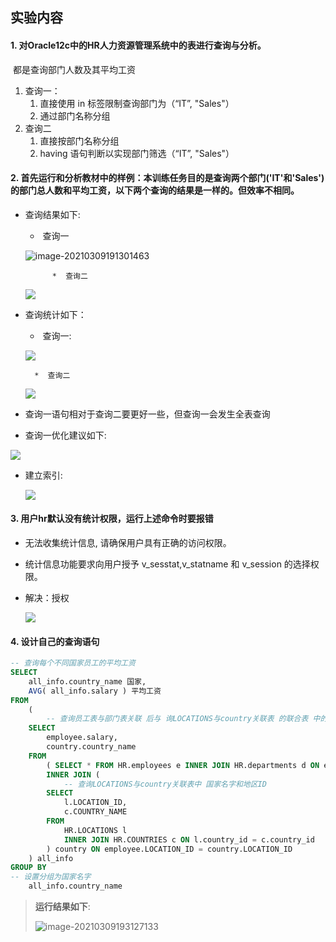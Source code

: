 ## 实验内容

#### 1. 对Oracle12c中的HR人力资源管理系统中的表进行查询与分析。

​		都是查询部门人数及其平均工资

1. 查询一：
   1. 直接使用 in 标签限制查询部门为（“IT”, "Sales"）
   2. 通过部门名称分组
2. 查询二
   1. 直接按部门名称分组
   2. having 语句判断以实现部门筛选（“IT”, "Sales"）

#### 2. 首先运行和分析教材中的样例：本训练任务目的是查询两个部门('IT'和'Sales')的部门总人数和平均工资，以下两个查询的结果是一样的。但效率不相同。

* 查询结果如下:

  * ​	查询一

  ![image-20210309191301463](https://raw.githubusercontent.com/GoToThePast/oracle/master/test1/%E6%9F%A5%E8%AF%A2%E4%B8%80%E7%BB%93%E6%9E%9C.png)

  			* ​	查询二

  ![](https://raw.githubusercontent.com/GoToThePast/oracle/master/test1/%E6%9F%A5%E8%AF%A2%E4%BA%8C%E7%BB%93%E6%9E%9C.png)

  

* 查询统计如下：

  * ​	查询一:

  ![](https://raw.githubusercontent.com/GoToThePast/oracle/master/test1/%E6%9F%A5%E8%AF%A2%E4%B8%80%E7%BB%9F%E8%AE%A1.png)

  		* ​	查询二

  ![](https://raw.githubusercontent.com/GoToThePast/oracle/master/test1/%E6%9F%A5%E8%AF%A2%E4%BA%8C%E7%BB%9F%E8%AE%A1.png)

* 查询一语句相对于查询二要更好一些，但查询一会发生全表查询

* 查询一优化建议如下:

![](https://raw.githubusercontent.com/GoToThePast/oracle/master/test1/优化建议.png)

* 建立索引:

  ![](https://raw.githubusercontent.com/GoToThePast/oracle/master/test1/创建索引.png)

#### 3. 用户hr默认没有统计权限，运行上述命令时要报错

* 无法收集统计信息, 请确保用户具有正确的访问权限。

* 统计信息功能要求向用户授予 v_sesstat,v_statname 和 v_session 的选择权限。

* 解决：授权

  ![](https://raw.githubusercontent.com/GoToThePast/oracle/master/test1/%E6%8E%88%E6%9D%83.png)



#### 4.  设计自己的查询语句

```sql
-- 查询每个不同国家员工的平均工资
SELECT
	all_info.country_name 国家, 
	AVG( all_info.salary ) 平均工资 
FROM
	(
        -- 查询员工表与部门表关联 后与 询LOCATIONS与country关联表 的联合表 中的工资和国家名 
	SELECT
		employee.salary,
		country.country_name 
	FROM
		( SELECT * FROM HR.employees e INNER JOIN HR.departments d ON e.department_id = d.department_id ) employee
		INNER JOIN (
            -- 查询LOCATIONS与country关联表中 国家名字和地区ID
		SELECT
			l.LOCATION_ID,
			c.COUNTRY_NAME 
		FROM
			HR.LOCATIONS l
			INNER JOIN HR.COUNTRIES c ON l.country_id = c.country_id 
		) country ON employee.LOCATION_ID = country.LOCATION_ID 
	) all_info 
GROUP BY
-- 设置分组为国家名字
	all_info.country_name
```

> **运行结果如下**: 
>
> ![image-20210309193127133](https://raw.githubusercontent.com/GoToThePast/oracle/master/test1/实验结果.png)
